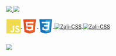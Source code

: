 <div>
  <a href="https://github.com/MatheusF3lipe">
  <img height="180em" src="https://github-readme-stats.vercel.app/api?username=MatheusF3lipe&show_icons=true&theme=radical&include_all_commits=true&count_private=true"/>
  <img height="180em" src="https://github-readme-stats.vercel.app/api/top-langs/?username=MatheusF3lipe&layout=compact&langs_count=7&theme=radical "/>
</div>
  
  <div style="display: inline_block"><br>
  <img align="center" alt="Zali-Js" height="40" width="40" src="https://raw.githubusercontent.com/devicons/devicon/master/icons/javascript/javascript-plain.svg">
  <img align="center" alt="Zali-HTML" height="40" width="40" src="https://raw.githubusercontent.com/devicons/devicon/master/icons/html5/html5-original.svg">
  <img align="center" alt="Zali-CSS" height="40" width="40" src="https://raw.githubusercontent.com/devicons/devicon/master/icons/css3/css3-original.svg">
  <img align="center" alt="Zali-CSS" height="40" width="40" src="https://cdn.jsdelivr.net/gh/devicons/devicon/icons/nodejs/nodejs-original-wordmark.svg">
  <img align="center" alt="Zali-CSS" height="40" width="40" src="https://cdn.jsdelivr.net/gh/devicons/devicon@v2.15.1/devicon.min.css"> 
    
</div>
  
  ##
 <div>
   <a href="https://www.linkedin.com/in/matheus-felipe-7aa2641b1/" target="_blank"><img src="https://img.shields.io/badge/-LinkedIn-%230077B5?style=for-the-badge&logo=linkedin&logoColor=white" target="_blank"></a> 
  </div>

<!-- <h1 align='center'>
 Olá! Seja bem vindo ao meu Github ☺️
</h1>

<p align='center'>
  <a target="_blank" href="https://www.linkedin.com/in/gabriel-lopes-a6728819b/">
    <img src="https://img.shields.io/badge/linkedin-%230077B5.svg?&style=for-the-badge&logo=linkedin&logoColor=white" />
  </a>&nbsp;
 

</p>

<h1 align='center'>
 Skills:
 </h1>
 
<div align='center'>
 <img style="margin-right:1em;" src="https://img.shields.io/badge/-java-yellow" />
  <br>
<img style="margin-right:1em;" src="https://img.shields.io/static/v1?label=&message=MySQL&color=blue" />
  <br>
<img style="margin-right:1em;" src="https://img.shields.io/static/v1?label=&message=CSS&color=blue" />
  <br>
<img style="margin-right:1em;" src="https://img.shields.io/static/v1?label=&message=HTML&color=orange" />
  <br>
<img style="margin-right:1em;" src="https://img.shields.io/static/v1?label=&message=GIT&color=brown" />
  <br>
<img style="margin-right:1em;" src="https://img.shields.io/static/v1?label=&message=Javascript&color=yellow" />
</div>

 <p align='right'><small><i>~não sejamos que nem abelhas!</i></small></p>
 -->
